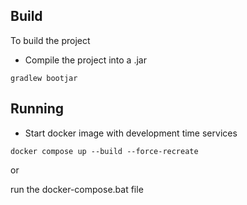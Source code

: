
## Build

To build the project

* Compile the project into a .jar
```
gradlew bootjar
```



## Running

* Start docker image with development time services
```
docker compose up --build --force-recreate 
```

or 

run the docker-compose.bat file